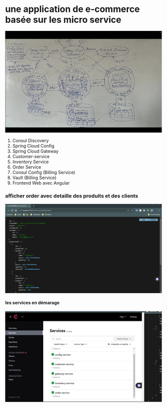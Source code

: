 <h1> une application de e-commerce basée sur les micro service</h1>
<img src="capture/1.png">
<ol>
<li> Consul Discovery
<li> Spring Cloud Config
<li> Spring Cloud Gateway
<li> Customer-service
<li> Inventory Service
<li>Order Service
<li> Consul Config (Billing Service)
<li> Vault (Billing Service)
<li>Frontend Web avec Angular</ol>

<h3>afficher order avec detaille des produits et des clients</h3>
<img src="capture/order.png">
<h4> les services en démarage</h4>
<img src="capture/consul.png">